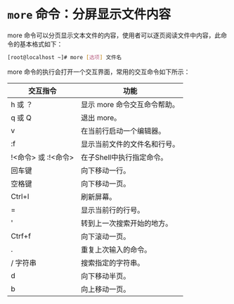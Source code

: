 # `more` 命令：分屏显示文件内容

more 命令可以分页显示文本文件的内容，使用者可以逐页阅读文件中内容，此命令的基本格式如下：

```bash
[root@localhost ~]# more [选项] 文件名
```

more 命令的执行会打开一个交互界面，常用的交互命令如下所示：

| 交互指令            | 功能                         |
| ------------------- | ---------------------------- |
| h 或 ？             | 显示 more 命令交互命令帮助。 |
| q 或 Q              | 退出 more。                  |
| v                   | 在当前行启动一个编辑器。     |
| :f                  | 显示当前文件的文件名和行号。 |
| !<命令> 或 :!<命令> | 在子Shell中执行指定命令。    |
| 回车键              | 向下移动一行。               |
| 空格键              | 向下移动一页。               |
| Ctrl+l              | 刷新屏幕。                   |
| =                   | 显示当前行的行号。           |
| '                   | 转到上一次搜索开始的地方。   |
| Ctrf+f              | 向下滚动一页。               |
| .                   | 重复上次输入的命令。         |
| / 字符串            | 搜索指定的字符串。           |
| d                   | 向下移动半页。               |
| b                   | 向上移动一页。               |